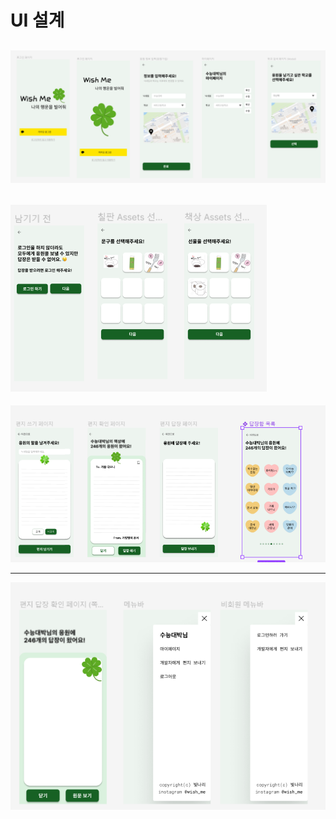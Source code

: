 # UI 설계


![UI_기획_김은서.PNG](./UI_기획_김은서.PNG)
---
![UI_기획_허다은.PNG](./UI_기획_허다은.PNG)
---
![피그마-조해린.PNG](./피그마-조해린.PNG)

---
![image-4.png](./image-4.png)
